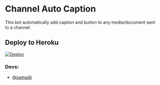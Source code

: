 # Channel Auto Caption 

This bot automatically add caption and button to any media/document sent to a channel.

## Deploy to Heroku

[![Deploy](https://www.herokucdn.com/deploy/button.svg)](https://heroku.com/deploy?template=https://github.com/bulanbintang69/ChannelAutoCaption)


### Devs: 
- [@samadii](https://github.com/samadii)
